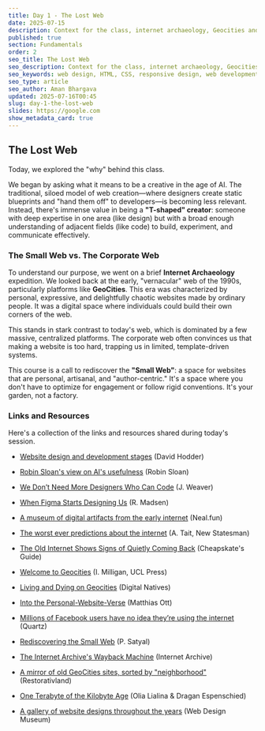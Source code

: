 ```yaml
---
title: Day 1 - The Lost Web
date: 2025-07-15
description: Context for the class, internet archaeology, Geocities and nostalgia
published: true
section: Fundamentals
order: 2
seo_title: The Lost Web
seo_description: Context for the class, internet archaeology, Geocities and nostalgia
seo_keywords: web design, HTML, CSS, responsive design, web development course, portfolio website
seo_type: article
seo_author: Aman Bhargava
updated: 2025-07-16T00:45
slug: day-1-the-lost-web
slides: https://google.com
show_metadata_card: true
---
```


## The Lost Web

Today, we explored the "why" behind this class. 

We began by asking what it means to be a creative in the age of AI. The traditional, siloed model of web creation—where designers create static blueprints and "hand them off" to developers—is becoming less relevant. Instead, there's immense value in being a **"T-shaped" creator**: someone with deep expertise in one area (like design) but with a broad enough understanding of adjacent fields (like code) to build, experiment, and communicate effectively.

### The Small Web vs. The Corporate Web

To understand our purpose, we went on a brief **Internet Archaeology** expedition. We looked back at the early, "vernacular" web of the 1990s, particularly platforms like **GeoCities**. This era was characterized by personal, expressive, and delightfully chaotic websites made by ordinary people. It was a digital space where individuals could build their own corners of the web.

This stands in stark contrast to today's web, which is dominated by a few massive, centralized platforms. The corporate web often convinces us that making a website is too hard, trapping us in limited, template-driven systems.

This course is a call to rediscover the **"Small Web"**: a space for websites that are personal, artisanal, and "author-centric." It's a space where you don't have to optimize for engagement or follow rigid conventions. It's your garden, not a factory. 

### Links and Resources

Here's a collection of the links and resources shared during today's session.

- [Website design and development stages](https://www.davidhodder.com/websitedesigndevelopmentstages/) (David Hodder)
    
- [Robin Sloan's view on AI's usefulness](https://www.robinsloan.com/lab/is-it-okay/) (Robin Sloan)
    
- [We Don’t Need More Designers Who Can Code](https://hairyelefante.medium.com/we-dont-need-more-designers-who-can-code-b81483d2a0e6) (J. Weaver)
    
- [When Figma Starts Designing Us](https://designsystems.international/ideas/when-figma-starts-designing-us/) (R. Madsen)
    
- [A museum of digital artifacts from the early internet](https://neal.fun/internet-artifacts/) (Neal.fun)
    
- [The worst ever predictions about the internet](https://www.google.com/search?q=https://www.newstatesman.com/science-tech/2016/08/25-years-on-here-are-the-worst-ever-predictions-about-internet&authuser=1) (A. Tait, New Statesman)
    
- [The Old Internet Shows Signs of Quietly Coming Back](https://cheapskatesguide.org/articles/old-internet-coming-back.html) (Cheapskate's Guide)
    
- [Welcome to Geocities](http://www.jstor.org/stable/10.2307/j.ctt1mtz55k.13) (I. Milligan, UCL Press)
    
- [Living and Dying on Geocities](https://archive.blogs.harvard.edu/digitalnatives/2009/04/26/living-and-dying-on-geocities/) (Digital Natives)
    
- [Into the Personal-Website-Verse](https://matthiasott.com/articles/into-the-personal-website-verse) (Matthias Ott)
    
- [Millions of Facebook users have no idea they’re using the internet](https://qz.com/333313/milliions-of-facebook-users-have-no-idea-theyre-using-the-internet) (Quartz)
    
- [Rediscovering the Small Web](https://neustadt.fr/essays/the-small-web/) (P. Satyal)
    
- [The Internet Archive's Wayback Machine](https://web.archive.org/) (Internet Archive)
    
- [A mirror of old GeoCities sites, sorted by "neighborhood"](https://geocities.restorativland.org/) (Restorativland)
    
- [One Terabyte of the Kilobyte Age](https://oneterabyteofkilobyteage.tumblr.com/) (Olia Lialina & Dragan Espenschied)
    
- [A gallery of website designs throughout the years](https://www.webdesignmuseum.org/all-websites) (Web Design Museum)
